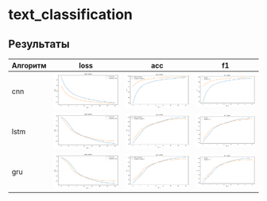 # text_classification

## Результаты

| Алгоритм  | loss               | acc               | f1               |
|-----------|---------------------------|---------------------------|---------------------------|
| cnn | ![img1](res/cnn/loss.png) |  ![img1](res/cnn/acc.png) | ![img1](res/cnn/f1.png)  |
| lstm | ![img1](res/lstm/loss.png) |  ![img1](res/lstm/acc.png) | ![img1](res/lstm/f1.png)  |
| gru | ![img1](res/gru/loss.png) |  ![img1](res/gru/acc.png) | ![img1](res/gru/f1.png)  |
